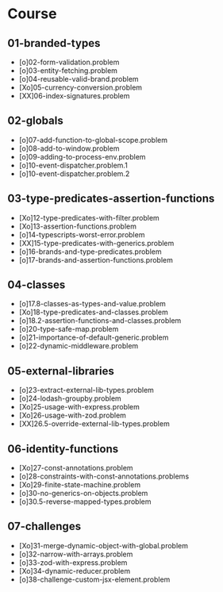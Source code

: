 # Course

## 01-branded-types
- [o]02-form-validation.problem
- [o]03-entity-fetching.problem
- [o]04-reusable-valid-brand.problem
- [Xo]05-currency-conversion.problem
- [XX]06-index-signatures.problem

## 02-globals
- [o]07-add-function-to-global-scope.problem
- [o]08-add-to-window.problem
- [o]09-adding-to-process-env.problem
- [o]10-event-dispatcher.problem.1
- [o]10-event-dispatcher.problem.2

## 03-type-predicates-assertion-functions
- [Xo]12-type-predicates-with-filter.problem
- [Xo]13-assertion-functions.problem
- [o]14-typescripts-worst-error.problem
- [XX]15-type-predicates-with-generics.problem
- [o]16-brands-and-type-predicates.problem
- [o]17-brands-and-assertion-functions.problem

## 04-classes
- [o]17.8-classes-as-types-and-value.problem
- [Xo]18-type-predicates-and-classes.problem
- [o]18.2-assertion-functions-and-classes.problem
- [o]20-type-safe-map.problem
- [o]21-importance-of-default-generic.problem
- [o]22-dynamic-middleware.problem

## 05-external-libraries
- [o]23-extract-external-lib-types.problem
- [o]24-lodash-groupby.problem
- [Xo]25-usage-with-express.problem
- [Xo]26-usage-with-zod.problem
- [XX]26.5-override-external-lib-types.problem

## 06-identity-functions
- [Xo]27-const-annotations.problem
- [o]28-constraints-with-const-annotations.problems
- [Xo]29-finite-state-machine.problem
- [o]30-no-generics-on-objects.problem
- [o]30.5-reverse-mapped-types.problem

## 07-challenges
- [Xo]31-merge-dynamic-object-with-global.problem
- [o]32-narrow-with-arrays.problem
- [o]33-zod-with-express.problem
- [Xo]34-dynamic-reducer.problem
- [o]38-challenge-custom-jsx-element.problem